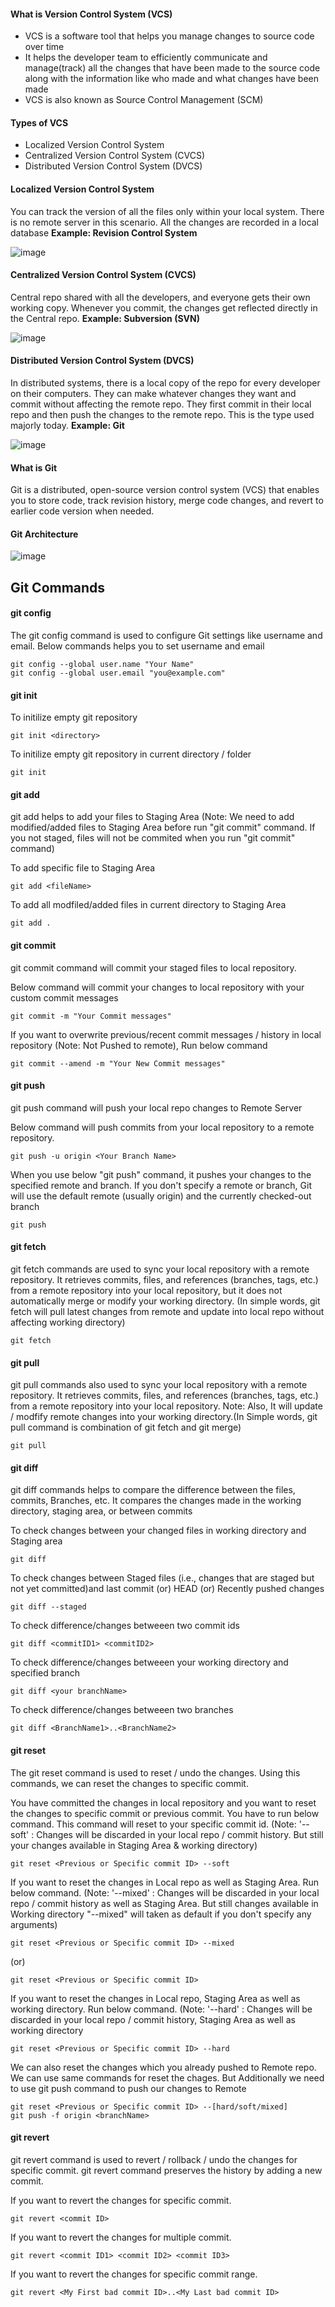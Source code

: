 #### What is Version Control System (VCS)
* VCS is a software tool that helps you manage changes to source code over time
* It helps the developer team to efficiently communicate and manage(track) all the changes that have been made to the source code along with the information like who made and what changes have been made
* VCS is also known as Source Control Management (SCM)

  
#### Types of VCS
* Localized Version Control System
* Centralized Version Control System (CVCS)
* Distributed Version Control System (DVCS)

#### Localized Version Control System
You can track the version of all the files only within your local system. There is no remote server in this scenario. All the changes are recorded in a local database 
**Example: Revision Control System**

![image](https://github.com/mahendran-indiabees/MyScripts/assets/96326288/8433926c-8b80-4407-8c83-28444ae289d0)


#### Centralized Version Control System (CVCS)
Central repo shared with all the developers, and everyone gets their own working copy. Whenever you commit, the changes get reflected directly in the Central repo.
**Example: Subversion (SVN)**

![image](https://github.com/mahendran-indiabees/MyScripts/assets/96326288/5d801c18-68d6-4a04-9427-8561e8c82f37)


#### Distributed Version Control System (DVCS)
In distributed systems, there is a local copy of the repo for every developer on their computers. They can make whatever changes they want and commit without affecting the remote repo. They first commit in their local repo and then push the changes to the remote repo. This is the type used majorly today. 
**Example: Git**

![image](https://github.com/mahendran-indiabees/MyScripts/assets/96326288/a7a6d718-8907-424a-915c-bac65f81cc29)

#### What is Git
Git is a distributed, open-source version control system (VCS) that enables you to store code, track revision history, merge code changes, and revert to earlier code version when needed.

#### Git Architecture
![image](https://github.com/mahendran-indiabees/MyScripts/assets/96326288/9949f1fe-7fd2-4c89-b601-2932d4f0ccfa)



## Git Commands

#### git config
The git config command is used to configure Git settings like username and email. Below commands helps you to set username and email
```
git config --global user.name "Your Name"
git config --global user.email "you@example.com"

```

#### git init
To initilize empty git repository
```
git init <directory>
```
To initilize empty git repository in current directory / folder
```
git init
```

#### git add
git add helps to add your files to Staging Area (Note: We need to add modified/added files to Staging Area before run "git commit" command. If you not staged, files will not be commited when you run "git commit" command)

To add specific file to Staging Area
```
git add <fileName>
```

To add all modfiled/added files in current directory to Staging Area 
```
git add .
```

#### git commit
git commit command will commit your staged files to local repository.

Below command will commit your changes to local repository with your custom commit messages
```
git commit -m "Your Commit messages"
```

If you want to overwrite previous/recent commit messages / history in local repository (Note: Not Pushed to remote), Run below command
```
git commit --amend -m "Your New Commit messages"
```

#### git push
git push command will push your local repo changes to Remote Server

Below command will push commits from your local repository to a remote repository.
```
git push -u origin <Your Branch Name>
```

When you use below "git push" command, it pushes your changes to the specified remote and branch. If you don't specify a remote or branch, Git will use the default remote (usually origin) and the currently checked-out branch
```
git push
```

#### git fetch
git fetch commands are used to sync your local repository with a remote repository. It retrieves commits, files, and references (branches, tags, etc.) from a remote repository into your local repository, but it does not automatically merge or modify your working directory. (In simple words, git fetch will pull latest changes from remote and update into local repo without affecting working directory)
```
git fetch
```

#### git pull
git pull commands also used to sync your local repository with a remote repository. It retrieves commits, files, and references (branches, tags, etc.) from a remote repository into your local repository. 
Note: Also, It will update / modfify remote changes into your working directory.(In Simple words, git pull command is combination of git fetch and git merge)

```
git pull
```


#### git diff
git diff commands helps to compare the difference between the files, commits, Branches, etc. It compares the changes made in the working directory, staging area, or between commits

To check changes between your changed files in working directory and Staging area
```
git diff
```

To check changes between Staged files (i.e., changes that are staged but not yet committed)and last commit (or) HEAD (or) Recently pushed changes
```
git diff --staged
```

To check difference/changes betweeen two commit ids
```
git diff <commitID1> <commitID2>
```

To check difference/changes betweeen your working directory and specified branch
```
git diff <your branchName>
```

To check difference/changes betweeen two branches
```
git diff <BranchName1>..<BranchName2>
```

#### git reset
The git reset command is used to reset / undo the changes. Using this commands, we can reset the changes to specific commit.

You have committed the changes in local repository and you want to reset the changes to specific  commit or previous commit. You have to run below command. This command will reset to your specific commit id. (Note: '--soft' : Changes will be discarded in your local repo / commit history. But still your changes available in Staging Area & working directory)
```
git reset <Previous or Specific commit ID> --soft
```

If you want to reset the changes in Local repo as well as Staging Area. Run below command. (Note: '--mixed' : Changes will be discarded in your local repo / commit history as well as Staging Area. But still changes available in Working directory "--mixed" will taken as default if you don't specify any arguments)
```
git reset <Previous or Specific commit ID> --mixed
```
(or)
```
git reset <Previous or Specific commit ID>
```

If you want to reset the changes in Local repo, Staging Area as well as working directory. Run below command. (Note: '--hard' : Changes will be discarded in your local repo / commit history, Staging Area as well as working directory
```
git reset <Previous or Specific commit ID> --hard
```

We can also reset the changes which you already pushed to Remote repo. We can use same commands for reset the chages. But Additionally we need to use git push command to push our changes to Remote
```
git reset <Previous or Specific commit ID> --[hard/soft/mixed]
git push -f origin <branchName>
```

#### git revert
git revert command is used to revert / rollback / undo the changes for specific commit. git revert command preserves the history by adding a new commit.

If you want to revert the changes for specific commit.
```
git revert <commit ID>
```

If you want to revert the changes for multiple commit.
```
git revert <commit ID1> <commit ID2> <commit ID3>
```

If you want to revert the changes for specific commit range.
```
git revert <My First bad commit ID>..<My Last bad commit ID>
```

